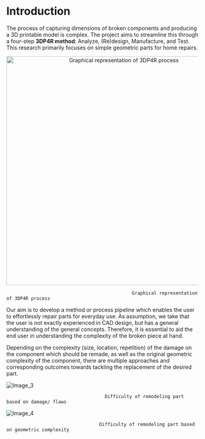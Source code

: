 # Introduction

The process of capturing dimensions of broken components and producing a 3D printable model is complex. The project aims to streamline this through a four-step **3DP4R method**: Analyze, (Re)design, Manufacture, and Test. This research primarily focuses on simple geometric parts for home repairs.
<p align="center">
  <img src="https://github.com/user-attachments/assets/4e85672e-e557-4eee-923d-77de16518d68" alt="Graphical representation of 3DP4R process" width="600"/>
</p>

                      
                                                  Graphical representation of 3DP4R process
Our aim is to develop a method or process pipeline which enables the user to effortlessly repair parts for everyday use. As assumption, we take that the user is not exactly experienced in CAD design, but has a general understanding of the general concepts. Therefore, it is essential to aid the end user in understanding the complexity of the broken piece at hand.

Depending on the complexity (size, location, repetition) of the damage on the component which should be remade, as well as the original geometric complexity of the component, there are multiple approaches and corresponding outcomes towards tackling the replacement of the desired part.

![Image_3](https://github.com/user-attachments/assets/bda8832e-0e4c-4cad-bac1-276d943c9fdf)

                                        Difficulty of remodeling part based on damage/ flaws
![Image_4](https://github.com/user-attachments/assets/7132977a-7f56-4e35-b6dc-b6dd28162a0b)

                                      Difficulty of remodeling part based on geometric complexity 
                                        
